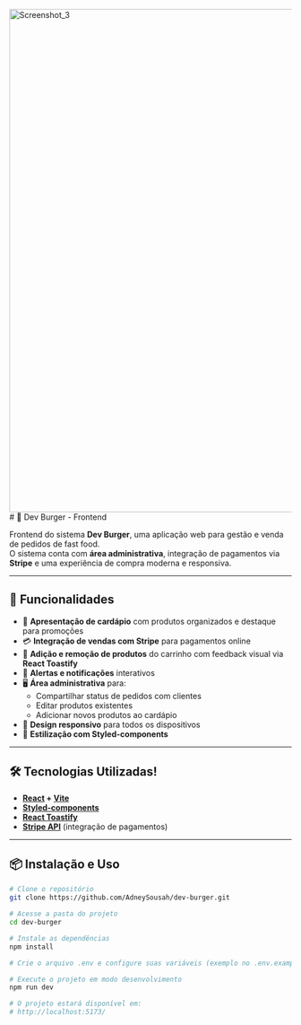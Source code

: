 <img width="1720" height="897" alt="Screenshot_3" src="https://github.com/user-attachments/assets/230d53f8-385d-42e7-b9c8-7703523db90a" /># 🍔 Dev Burger - Frontend

Frontend do sistema **Dev Burger**, uma aplicação web para gestão e venda de pedidos de fast food.  
O sistema conta com **área administrativa**, integração de pagamentos via **Stripe** e uma experiência de compra moderna e responsiva.

---

## 🚀 Funcionalidades

- 📜 **Apresentação de cardápio** com produtos organizados e destaque para promoções
- 💳 **Integração de vendas com Stripe** para pagamentos online
- 🛒 **Adição e remoção de produtos** do carrinho com feedback visual via **React Toastify**
- 📢 **Alertas e notificações** interativos
- 🖥 **Área administrativa** para:
  - Compartilhar status de pedidos com clientes
  - Editar produtos existentes
  - Adicionar novos produtos ao cardápio
- 📱 **Design responsivo** para todos os dispositivos
- 🎨 **Estilização com Styled-components**

---

## 🛠 Tecnologias Utilizadas!


- **[React](https://react.dev/) + [Vite](https://vitejs.dev/)**
- **[Styled-components](https://styled-components.com/)**
- **[React Toastify](https://fkhadra.github.io/react-toastify/)**
- **[Stripe API](https://stripe.com/docs/api)** (integração de pagamentos)

---

## 📦 Instalação e Uso

```bash
# Clone o repositório
git clone https://github.com/AdneySousah/dev-burger.git

# Acesse a pasta do projeto
cd dev-burger

# Instale as dependências
npm install

# Crie o arquivo .env e configure suas variáveis (exemplo no .env.example)

# Execute o projeto em modo desenvolvimento
npm run dev

# O projeto estará disponível em:
# http://localhost:5173/
